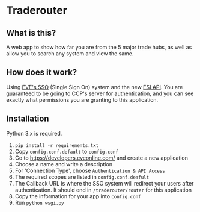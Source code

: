 # Traderouter

## What is this?

A web app to show how far you are from the 5 major trade hubs, as well as allow you to search any system and view the 
same.

## How does it work?

Using [EVE's SSO](https://community.eveonline.com/news/dev-blogs/eve-online-sso-and-what-you-need-to-know/) 
(Single Sign On) system and the new [ESI API](https://esi.tech.ccp.is/latest/). You are guaranteed to be going to CCP's 
server for authentication, and you can see exactly what permissions you are granting to this application.

## Installation

Python 3.x is required.

1. `pip install -r requirements.txt`
2. Copy `config.conf.default` to `config.conf`
3. Go to https://developers.eveonline.com/ and create a new application
4. Choose a name and write a description
5. For 'Connection Type', choose `Authentication & API Access`
6. The required scopes are listed in `config.conf.deafult`
7. The Callback URL is where the SSO system will redirect your users after authentication. It should end in 
`/traderouter/router` for this application
8. Copy the information for your app into `config.conf`
9. Run `python wsgi.py`
